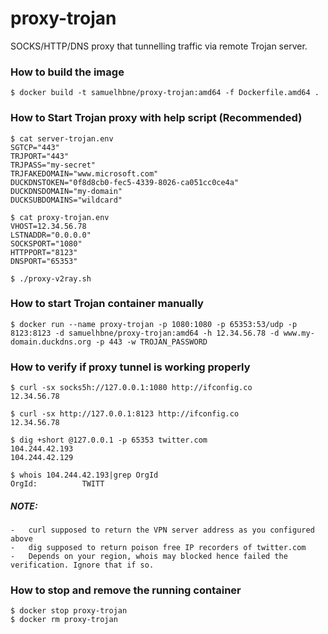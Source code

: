# proxy-trojan
SOCKS/HTTP/DNS proxy that tunnelling traffic via remote Trojan server.

### How to build the image
```
$ docker build -t samuelhbne/proxy-trojan:amd64 -f Dockerfile.amd64 .
```

### How to Start Trojan proxy with help script (Recommended)

```
$ cat server-trojan.env
SGTCP="443"
TRJPORT="443"
TRJPASS="my-secret"
TRJFAKEDOMAIN="www.microsoft.com"
DUCKDNSTOKEN="0f8d8cb0-fec5-4339-8026-ca051cc0ce4a"
DUCKDNSDOMAIN="my-domain"
DUCKSUBDOMAINS="wildcard"

$ cat proxy-trojan.env
VHOST=12.34.56.78
LSTNADDR="0.0.0.0"
SOCKSPORT="1080"
HTTPPORT="8123"
DNSPORT="65353"

$ ./proxy-v2ray.sh
```

### How to start Trojan container manually
```
$ docker run --name proxy-trojan -p 1080:1080 -p 65353:53/udp -p 8123:8123 -d samuelhbne/proxy-trojan:amd64 -h 12.34.56.78 -d www.my-domain.duckdns.org -p 443 -w TROJAN_PASSWORD
```

### How to verify if proxy tunnel is working properly

```
$ curl -sx socks5h://127.0.0.1:1080 http://ifconfig.co
12.34.56.78

$ curl -sx http://127.0.0.1:8123 http://ifconfig.co
12.34.56.78

$ dig +short @127.0.0.1 -p 65353 twitter.com
104.244.42.193
104.244.42.129

$ whois 104.244.42.193|grep OrgId
OrgId:          TWITT
```
##### NOTE:
    -   curl supposed to return the VPN server address as you configured above
    -   dig supposed to return poison free IP recorders of twitter.com
    -   Depends on your region, whois may blocked hence failed the verification. Ignore that if so.

### How to stop and remove the running container
```
$ docker stop proxy-trojan
$ docker rm proxy-trojan
```
